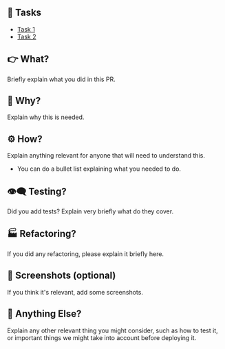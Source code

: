 ## 🔗 Tasks
- [Task 1](trello.url)
- [Task 2](trello.url)
## 👉 What?
Briefly explain what you did in this PR.
## 🤷 Why?
Explain why this is needed.
## ⚙️ How?
Explain anything relevant for anyone that will need to understand this.
- You can do a bullet list explaining what you needed to do.
## 👁‍🗨 Testing?
Did you add tests? Explain very briefly what do they cover.
## 🏭 Refactoring?
If you did any refactoring, please explain it briefly here.
## 📸 Screenshots (optional)
If you think it's relevant, add some screenshots.
## 🤔 Anything Else?
Explain any other relevant thing you might consider, such as how to test it, or important things we might take into account before deploying it.
